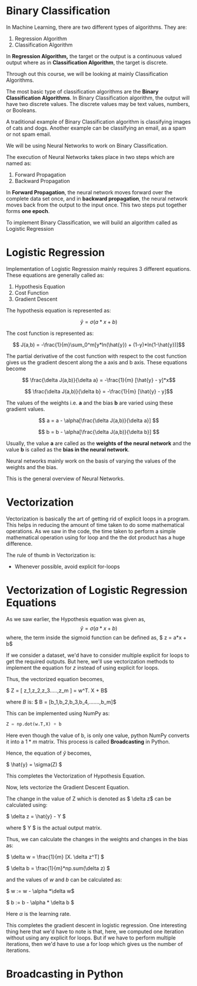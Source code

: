 # Binary Classification

In Machine Learning, there are two different types of algorithms. They are:

1. Regression Algorithm
2. Classification Algorithm



In **Regression Algorithm,** the target or the output is a continuous valued output where as in **Classification Algorithm**, the target is discrete. 

Through out this course, we will be looking at mainly Classification Algorithms. 

The most basic type of classification algorithms are the **Binary Classification Algorithms**. In Binary Classification algorithm, the output will have two discrete values. The discrete values may be text values, numbers, or Booleans.

A traditional example of Binary Classification algorithm is classifying images of cats and dogs. Another example can be classifying an email, as a spam or not spam email. 



We will be using Neural Networks to work on Binary Classification. 



The execution of Neural Networks takes place in two steps which are named as:

1. Forward Propagation
2. Backward Propagation



In **Forward Propagation**, the neural network moves forward over the complete data set once, and in **backward propagation**, the neural network moves back from the output to the input once. This two steps put together forms **one epoch**.



To implement Binary Classification, we will build an algorithm called as Logistic Regression



# Logistic Regression

Implementation of Logistic Regression mainly requires 3 different equations. These equations are generally called as:

1. Hypothesis Equation
2. Cost Function
3. Gradient Descent



The hypothesis equation is represented as:

$$ \hat{y} = \sigma (a*x + b)$$

The cost function is represented as:

$$ J(a,b) = -\frac{1}{m}\sum_0^m[y*ln(\hat{y}) + (1-y)*ln(1-\hat{y})]$$

The partial derivative of the cost function with respect to the cost function gives us the gradient descent along the a axis and b axis. These equations become

$$ \frac{\delta J(a,b)}{\delta a} = -\frac{1}{m} [\hat{y} - y]*x$$

$$ \frac{\delta J(a,b)}{\delta b} = -\frac{1}{m} [\hat{y} - y]$$

The values of the weights i.e. **a** and the bias **b** are varied using these gradient values. 

$$ a = a - \alpha[\frac{\delta J(a,b)}{\delta a}] $$

$$ b = b - \alpha[\frac{\delta J(a,b)}{\delta b}] $$



Usually, the value **a** are called as the **weights of the neural network** and the value **b** is called as the **bias in the neural network**.

Neural networks mainly work on the basis of varying the values of the weights and the bias. 

This is the general overview of Neural Networks.



# Vectorization

Vectorization is basically the art of getting rid of explicit loops in a program. This helps in reducing the amount of time taken to do some mathematical operations. 
As we saw in the code, the time taken to perform a simple mathematical operation using for loop and the the dot product has a huge difference. 



The rule of thumb in Vectorization is:

- Whenever possible, avoid explicit for-loops



# Vectorization of Logistic Regression Equations

As we saw earlier, the Hypothesis equation was given as,  $$ \hat{y} = \sigma (a*x + b)$$ where, the term inside the sigmoid function can be defined as, $ z = a*x + b$ 

If we consider a dataset, we'd have to consider multiple explicit for loops to get the required outputs. But here, we'll use vectorization methods to implement the equation for $z$ instead of using explicit for loops.

Thus, the vectorized equation becomes, 

$ Z = [ z_1,z_2,z_3.....,z_m  ]  = w^T. X + B$

where $B$ is: $ B = [b_1,b_2,b_3,b_4,.......,b_m]$

This can be implemented using NumPy as:

```python
Z = np.dot(w.T,X) + b
```

Here even though the value of b, is only one value, python NumPy converts it into a $1*m$ matrix. This process is called **Broadcasting** in Python. 

Hence, the equation of $\hat{y}$ becomes, 

$ \hat{y} = \sigma(Z) $

This completes the Vectorization of Hypothesis Equation. 

Now, lets vectorize the Gradient Descent Equation.

The change in the value of Z which is denoted as $ \delta z$ can be calculated using:

$ \delta z = \hat{y} - Y $

where $ Y $ is the actual output matrix.

Thus, we can calculate the changes in the weights and changes in the bias as:

$ \delta w = \frac{1}{m} [X. \delta z^T] $

$ \delta b = \frac{1}{m}*np.sum(\delta z) $

and the values of $w$ and $b$ can be calculated as:

$ w := w - \alpha *\delta w$

$ b := b - \alpha * \delta b $

Here $\alpha$ is the learning rate.



This completes the gradient descent in logistic regression. One interesting thing here that we'd have to note is that, here, we computed one iteration without using any explicit for loops. But if we have to perform multiple iterations, then we'd have to use a for loop which gives us the number of iterations.



# Broadcasting in Python

